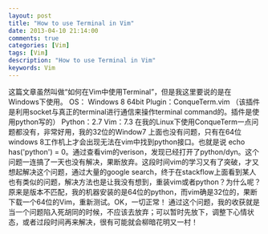 ```yaml
---
layout: post
title: "How to use Terminal in Vim"
date: 2013-04-10 21:14:00 
comments: true
categories: [Vim]
tags: [Vim]
description: "How to use Terminal in Vim"
keywords: Vim
---
```


  这篇文章虽然叫做“如何在Vim中使用Terminal”，但是我这里要说的是在Windows下使用。
  OS： Windows 8 64bit
  Plugin：ConqueTerm.vim （该插件是利用socket与真正的terminal进行通信来操作terminal command的。插件是使用python写的）
  Python：2.7
  Vim：7.3
  在我的Linux下使用ConqueTerm一点问题都没有，非常好用，我的32位的Window7 上面也没有问题，只有在64位windows 8工作机上才会出现无法在vim中找到python接口。也就是说 echo has('python') = 0。通过查看vim的verison，发现已经打开了python/dyn。这个问题一连搞了一天也没有解决，果断放弃。这段时间vim的学习又有了突破，才又想起解决这个问题，通过大量的google search，终于在stackflow上面看到某人也有类似的问题，解决方法也是让我没有想到，重装vim或者python？为什么呢？原来是版本不匹配，我的机器安装的是64位的python，而vim确是32位的，果断下载一个64位的Vim，重新测试。OK，一切正常！
  通过这个问题，我的收获就是当一个问题陷入死胡同的时候，不应该去放弃；可以暂时先放下，调整下心情状态，或者过段时间再来解决，很有可能就会柳暗花明又一村！
